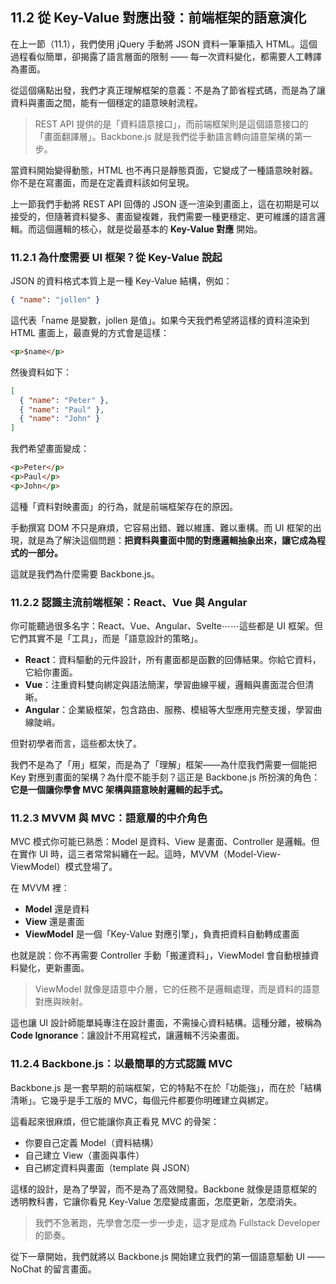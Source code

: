 ## 11.2 從 Key-Value 對應出發：前端框架的語意演化

在上一節（11.1），我們使用 jQuery 手動將 JSON 資料一筆筆插入 HTML。這個過程看似簡單，卻揭露了語言層面的限制 —— 每一次資料變化，都需要人工轉譯為畫面。

從這個痛點出發，我們才真正理解框架的意義：不是為了節省程式碼，而是為了讓資料與畫面之間，能有一個穩定的語意映射流程。

> REST API 提供的是「資料語意接口」，而前端框架則是這個語意接口的「畫面翻譯層」。Backbone.js 就是我們從手動語言轉向語意架構的第一步。

當資料開始變得動態，HTML 也不再只是靜態頁面，它變成了一種語意映射器。你不是在寫畫面，而是在定義資料該如何呈現。

上一節我們手動將 REST API 回傳的 JSON 逐一渲染到畫面上，這在初期是可以接受的，但隨著資料變多、畫面變複雜，我們需要一種更穩定、更可維護的語言邏輯。而這個邏輯的核心，就是從最基本的 **Key-Value 對應** 開始。

### 11.2.1 為什麼需要 UI 框架？從 Key-Value 說起

JSON 的資料格式本質上是一種 Key-Value 結構，例如：

```json
{ "name": "jollen" }
```

這代表「name 是變數，jollen 是值」。如果今天我們希望將這樣的資料渲染到 HTML 畫面上，最直覺的方式會是這樣：

```html
<p>$name</p>
```

然後資料如下：

```json
[
  { "name": "Peter" },
  { "name": "Paul" },
  { "name": "John" }
]
```

我們希望畫面變成：

```html
<p>Peter</p>
<p>Paul</p>
<p>John</p>
```

這種「資料對映畫面」的行為，就是前端框架存在的原因。

手動撰寫 DOM 不只是麻煩，它容易出錯、難以維護、難以重構。而 UI 框架的出現，就是為了解決這個問題：**把資料與畫面中間的對應邏輯抽象出來，讓它成為程式的一部分。**

這就是我們為什麼需要 Backbone.js。

### 11.2.2 認識主流前端框架：React、Vue 與 Angular

你可能聽過很多名字：React、Vue、Angular、Svelte⋯⋯這些都是 UI 框架。但它們其實不是「工具」，而是「語意設計的策略」。

* **React**：資料驅動的元件設計，所有畫面都是函數的回傳結果。你給它資料，它給你畫面。
* **Vue**：注重資料雙向綁定與語法簡潔，學習曲線平緩，邏輯與畫面混合但清晰。
* **Angular**：企業級框架，包含路由、服務、模組等大型應用完整支援，學習曲線陡峭。

但對初學者而言，這些都太快了。

我們不是為了「用」框架，而是為了「理解」框架——為什麼我們需要一個能把 Key 對應到畫面的架構？為什麼不能手刻？這正是 Backbone.js 所扮演的角色：**它是一個讓你學會 MVC 架構與語意映射邏輯的起手式。**

### 11.2.3 MVVM 與 MVC：語意層的中介角色

MVC 模式你可能已熟悉：Model 是資料、View 是畫面、Controller 是邏輯。但在實作 UI 時，這三者常常糾纏在一起。這時，MVVM（Model-View-ViewModel）模式登場了。

在 MVVM 裡：

* **Model** 還是資料
* **View** 還是畫面
* **ViewModel** 是一個「Key-Value 對應引擎」，負責把資料自動轉成畫面

也就是說：你不再需要 Controller 手動「搬運資料」，ViewModel 會自動根據資料變化，更新畫面。

> ViewModel 就像是語意中介層，它的任務不是邏輯處理，而是資料的語意對應與映射。

這也讓 UI 設計師能單純專注在設計畫面，不需操心資料結構。這種分離，被稱為 **Code Ignorance**：讓設計不用寫程式，讓邏輯不污染畫面。

### 11.2.4 Backbone.js：以最簡單的方式認識 MVC

Backbone.js 是一套早期的前端框架，它的特點不在於「功能強」，而在於「結構清晰」。它幾乎是手工版的 MVC，每個元件都要你明確建立與綁定。

這看起來很麻煩，但它能讓你真正看見 MVC 的骨架：

* 你要自己定義 Model（資料結構）
* 自己建立 View（畫面與事件）
* 自己綁定資料與畫面（template 與 JSON）

這樣的設計，是為了學習，而不是為了高效開發。Backbone 就像是語意框架的透明教科書，它讓你看見 Key-Value 怎麼變成畫面，怎麼更新，怎麼消失。

> 我們不急著跑，先學會怎麼一步一步走，這才是成為 Fullstack Developer 的節奏。

從下一章開始，我們就將以 Backbone.js 開始建立我們的第一個語意驅動 UI —— NoChat 的留言畫面。
